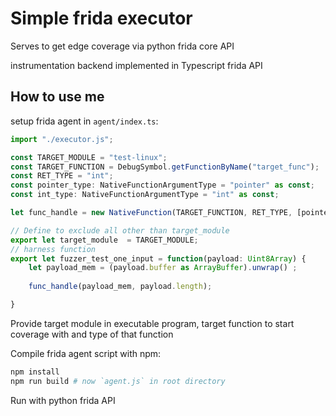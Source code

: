 # Simple frida executor

Serves to get edge coverage via python frida core API

instrumentation backend implemented in Typescript frida API

## How to use me

setup frida agent in `agent/index.ts`:

```ts
import "./executor.js";

const TARGET_MODULE = "test-linux";
const TARGET_FUNCTION = DebugSymbol.getFunctionByName("target_func");
const RET_TYPE = "int";
const pointer_type: NativeFunctionArgumentType = "pointer" as const;
const int_type: NativeFunctionArgumentType = "int" as const;

let func_handle = new NativeFunction(TARGET_FUNCTION, RET_TYPE, [pointer_type, int_type], { traps: 'all' });

// Define to exclude all other than target_module
export let target_module  = TARGET_MODULE;
// harness function
export let fuzzer_test_one_input = function(payload: Uint8Array) {
    let payload_mem = (payload.buffer as ArrayBuffer).unwrap() ;
    
    func_handle(payload_mem, payload.length);

}

```

Provide target module in executable program, target function to start coverage with and type of that function

Compile frida agent script with npm:

```sh
npm install
npm run build # now `agent.js` in root directory 
```

Run with python frida API
